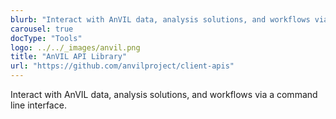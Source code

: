 ```yaml
---
blurb: "Interact with AnVIL data, analysis solutions, and workflows via a command line interface."
carousel: true
docType: "Tools"
logo: ../../_images/anvil.png
title: "AnVIL API Library"
url: "https://github.com/anvilproject/client-apis"
---
```

Interact with AnVIL data, analysis solutions, and workflows via a command line interface.
